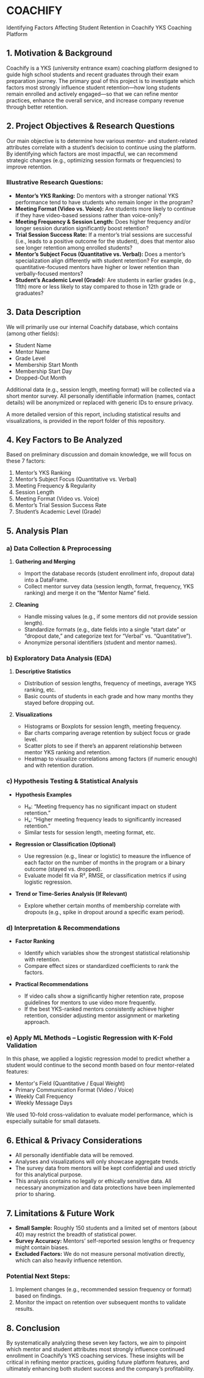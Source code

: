 # COACHIFY
Identifying Factors Affecting Student Retention in Coachify YKS Coaching Platform

## 1. Motivation & Background
Coachify is a YKS (university entrance exam) coaching platform designed to guide high school students and recent graduates through their exam preparation journey. The primary goal of this project is to investigate which factors most strongly influence student retention—how long students remain enrolled and actively engaged—so that we can refine mentor practices, enhance the overall service, and increase company revenue through better retention.

## 2. Project Objectives & Research Questions
Our main objective is to determine how various mentor- and student-related attributes correlate with a student’s decision to continue using the platform. By identifying which factors are most impactful, we can recommend strategic changes (e.g., optimizing session formats or frequencies) to improve retention.

### Illustrative Research Questions:
- **Mentor’s YKS Ranking:** Do mentors with a stronger national YKS performance tend to have students who remain longer in the program?
- **Meeting Format (Video vs. Voice):** Are students more likely to continue if they have video-based sessions rather than voice-only?
- **Meeting Frequency & Session Length:** Does higher frequency and/or longer session duration significantly boost retention?
- **Trial Session Success Rate:** If a mentor’s trial sessions are successful (i.e., leads to a positive outcome for the student), does that mentor also see longer retention among enrolled students?
- **Mentor’s Subject Focus (Quantitative vs. Verbal):** Does a mentor’s specialization align differently with student retention? For example, do quantitative-focused mentors have higher or lower retention than verbally-focused mentors?
- **Student’s Academic Level (Grade):** Are students in earlier grades (e.g., 11th) more or less likely to stay compared to those in 12th grade or graduates?

## 3. Data Description
We will primarily use our internal Coachify database, which contains (among other fields):
- Student Name
- Mentor Name
- Grade Level
- Membership Start Month
- Membership Start Day
- Dropped-Out Month

Additional data (e.g., session length, meeting format) will be collected via a short mentor survey. All personally identifiable information (names, contact details) will be anonymized or replaced with generic IDs to ensure privacy.

A more detailed version of this report, including statistical results and visualizations, is provided in the report folder of this repository.

## 4. Key Factors to Be Analyzed
Based on preliminary discussion and domain knowledge, we will focus on these 7 factors:

1. Mentor’s YKS Ranking  
2. Mentor’s Subject Focus (Quantitative vs. Verbal)  
3. Meeting Frequency & Regularity  
4. Session Length  
5. Meeting Format (Video vs. Voice)  
6. Mentor’s Trial Session Success Rate  
7. Student’s Academic Level (Grade)  

## 5. Analysis Plan

### a) Data Collection & Preprocessing
1. **Gathering and Merging**  
   - Import the database records (student enrollment info, dropout data) into a DataFrame.  
   - Collect mentor survey data (session length, format, frequency, YKS ranking) and merge it on the “Mentor Name” field.

2. **Cleaning**  
   - Handle missing values (e.g., if some mentors did not provide session length).  
   - Standardize formats (e.g., date fields into a single “start date” or “dropout date,” and categorize text for “Verbal” vs. “Quantitative”).  
   - Anonymize personal identifiers (student and mentor names).

### b) Exploratory Data Analysis (EDA)
1. **Descriptive Statistics**  
   - Distribution of session lengths, frequency of meetings, average YKS ranking, etc.  
   - Basic counts of students in each grade and how many months they stayed before dropping out.

2. **Visualizations**  
   - Histograms or Boxplots for session length, meeting frequency.  
   - Bar charts comparing average retention by subject focus or grade level.  
   - Scatter plots to see if there’s an apparent relationship between mentor YKS ranking and retention.  
   - Heatmap to visualize correlations among factors (if numeric enough) and with retention duration.

### c) Hypothesis Testing & Statistical Analysis
- **Hypothesis Examples**  
  - H₀: “Meeting frequency has no significant impact on student retention.”  
  - Hₐ: “Higher meeting frequency leads to significantly increased retention.”  
  - Similar tests for session length, meeting format, etc.

- **Regression or Classification (Optional)**  
  - Use regression (e.g., linear or logistic) to measure the influence of each factor on the number of months in the program or a binary outcome (stayed vs. dropped).  
  - Evaluate model fit via R², RMSE, or classification metrics if using logistic regression.

- **Trend or Time-Series Analysis (If Relevant)**  
  - Explore whether certain months of membership correlate with dropouts (e.g., spike in dropout around a specific exam period).

### d) Interpretation & Recommendations
- **Factor Ranking**  
  - Identify which variables show the strongest statistical relationship with retention.  
  - Compare effect sizes or standardized coefficients to rank the factors.

- **Practical Recommendations**  
  - If video calls show a significantly higher retention rate, propose guidelines for mentors to use video more frequently.  
  - If the best YKS-ranked mentors consistently achieve higher retention, consider adjusting mentor assignment or marketing approach.

### e) Apply ML Methods – Logistic Regression with K-Fold Validation

In this phase, we applied a logistic regression model to predict whether a student would continue to the second month based on four mentor-related features:

- Mentor's Field (Quantitative / Equal Weight)
- Primary Communication Format (Video / Voice)
- Weekly Call Frequency
- Weekly Message Days

We used 10-fold cross-validation to evaluate model performance, which is especially suitable for small datasets.

## 6. Ethical & Privacy Considerations
- All personally identifiable data will be removed.  
- Analyses and visualizations will only showcase aggregate trends.  
- The survey data from mentors will be kept confidential and used strictly for this analytical purpose.  
- This analysis contains no legally or ethically sensitive data. All necessary anonymization and data protections have been implemented prior to sharing.

## 7. Limitations & Future Work
- **Small Sample:** Roughly 150 students and a limited set of mentors (about 40) may restrict the breadth of statistical power.  
- **Survey Accuracy:** Mentors’ self-reported session lengths or frequency might contain biases.  
- **Excluded Factors:** We do not measure personal motivation directly, which can also heavily influence retention.

### Potential Next Steps:
1. Implement changes (e.g., recommended session frequency or format) based on findings.  
2. Monitor the impact on retention over subsequent months to validate results.

## 8. Conclusion
By systematically analyzing these seven key factors, we aim to pinpoint which mentor and student attributes most strongly influence continued enrollment in Coachify’s YKS coaching services. These insights will be critical in refining mentor practices, guiding future platform features, and ultimately enhancing both student success and the company’s profitability.

